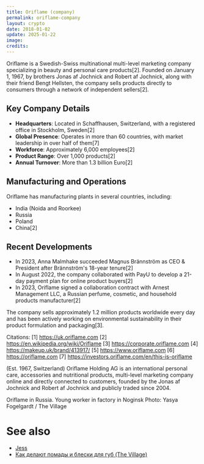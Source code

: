 ```yaml
---
title: Oriflame (company)
permalink: oriflame-company
layout: crypto
date: 2018-01-02
update: 2025-01-22
image:
credits:
---
```


Oriflame is a Swedish-Swiss multinational multi-level marketing company specializing in beauty and personal care products[2]. Founded on January 1, 1967, by brothers Jonas af Jochnick and Robert af Jochnick, along with their friend Bengt Hellsten, the company sells products directly to consumers through a network of independent sellers[2].

## Key Company Details

- **Headquarters**: Located in Schaffhausen, Switzerland, with a registered office in Stockholm, Sweden[2]
- **Global Presence**: Operates in more than 60 countries, with market leadership in over half of them[7]
- **Workforce**: Approximately 6,000 employees[2]
- **Product Range**: Over 1,000 products[2]
- **Annual Turnover**: More than 1.3 billion Euro[2]

## Manufacturing and Operations

Oriflame has manufacturing plants in several countries, including:
- India (Noida and Roorkee)
- Russia
- Poland
- China[2]

## Recent Developments

- In 2023, Anna Malmhake succeeded Magnus Brännström as CEO & President after Brännström's 18-year tenure[2]
- In August 2022, the company collaborated with PayU to develop a 21-day payment plan for online product buyers[2]
- In 2023, Oriflame signed a collaboration contract with Arnest Management LLC, a Russian perfume, cosmetic, and household products manufacturer[2]

The company sells approximately 1.2 million products worldwide every day and has been actively working on environmental sustainability in their product formulation and packaging[3].

Citations:
[1] https://uk.oriflame.com
[2] https://en.wikipedia.org/wiki/Oriflame
[3] https://corporate.oriflame.com
[4] https://makeup.uk/brand/413917/
[5] https://www.oriflame.com
[6] https://oriflame.com
[7] https://investors.oriflame.com/en/this-is-oriflame

(Est. 1967, Switzerland) Oriflame Holding AG is an international personal care, accessories and nutritional products, multi-level marketing company online and directly connected to customers, founded by the Jonas af Jochnick and Robert af Jochnick and publicly traded since 2004.

Oriflame in Russia. Young worker in factory in Noginsk
Photo: Yasya Fogelgardt / The Village

# See also

+ [Jess](jess)
+ [Как делают помады и блески для губ (The Village)](http://www.the-village.ru/village/business/process/227475-pomady)
